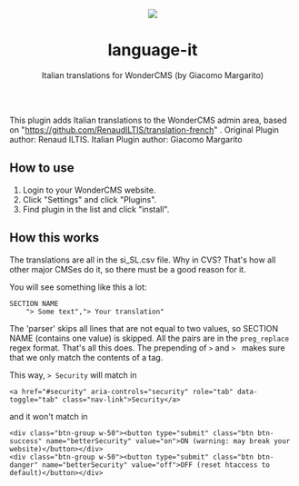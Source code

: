 <p align="center"><img src="preview-it.jpg?v=3" /></p>
<h1 align="center">language-it</h1>
<p align="center">Italian translations for WonderCMS (by Giacomo Margarito)</p>

<br><br>

This plugin adds Italian translations to the WonderCMS admin area, based on "https://github.com/RenaudILTIS/translation-french" . Original Plugin author: Renaud ILTIS. Italian Plugin author: Giacomo Margarito


## How to use
1. Login to your WonderCMS website.
2. Click "Settings" and click "Plugins".
3. Find plugin in the list and click "install".


## How this works
The translations are all in the si_SL.csv file. Why in CVS? That's how all
other major CMSes do it, so there must be a good reason for it.

You will see something like this a lot: 

```
SECTION NAME
	"> Some text","> Your translation"
```

The 'parser' skips all lines that are not equal to two values, so SECTION NAME (contains one value) is skipped.
All the pairs are in the `preg_replace` regex format. That's all this does. The prepending of `>` and `> ` makes sure that we only match the contents of a tag.

This way, `> Security` will match in 
```
<a href="#security" aria-controls="security" role="tab" data-toggle="tab" class="nav-link">Security</a>
```
and it won't match in
```
<div class="btn-group w-50"><button type="submit" class="btn btn-success" name="betterSecurity" value="on">ON (warning: may break your website)</button></div>
<div class="btn-group w-50"><button type="submit" class="btn btn-danger" name="betterSecurity" value="off">OFF (reset htaccess to default)</button></div>
```

